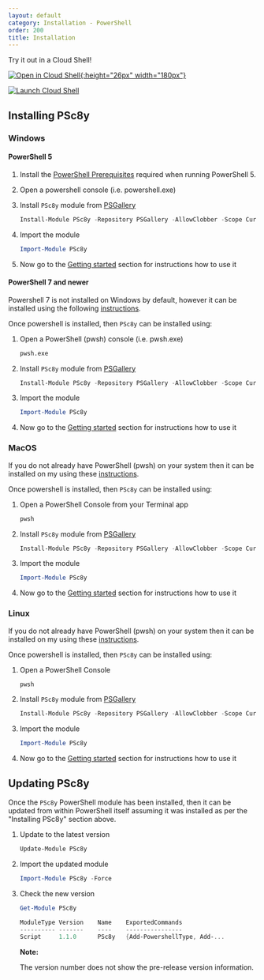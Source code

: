 ```yaml
---
layout: default
category: Installation - PowerShell
order: 200
title: Installation
---
```


Try it out in a Cloud Shell!

[![Open in Cloud Shell](https://gstatic.com/cloudssh/images/open-btn.svg "Launch Cloud Shell"){:height="26px" width="180px"}](https://ssh.cloud.google.com/cloudshell/editor?shellonly=true)

[![Launch Cloud Shell](https://shell.azure.com/images/launchcloudshell.png "Launch Cloud Shell")](https://shell.azure.com/powershell)

## Installing PSc8y

### Windows

#### PowerShell 5

1. Install the [PowerShell Prerequisites](../1-powershell-prerequisites) required when running PowerShell 5.

1. Open a powershell console (i.e. powershell.exe)

1. Install `PSc8y` module from [PSGallery](https://www.powershellgallery.com/packages/PSc8y)

    ```powershell
    Install-Module PSc8y -Repository PSGallery -AllowClobber -Scope CurrentUser
    ```

1. Import the module

    ```powershell
    Import-Module PSc8y
    ```

1. Now go to the [Getting started](https://reubenmiller.github.io/go-c8y-cli/docs/2-getting-started-powershell/) section for instructions how to use it

#### PowerShell 7 and newer

Powershell 7 is not installed on Windows by default, however it can be installed using the following [instructions](https://docs.microsoft.com/en-us/powershell/scripting/install/installing-powershell-core-on-windows?view=powershell-7).

Once powershell is installed, then `PSc8y` can be installed using:

1. Open a PowerShell (pwsh) console (i.e. pwsh.exe)

    ```sh
    pwsh.exe
    ```

1. Install `PSc8y` module from [PSGallery](https://www.powershellgallery.com/packages/PSc8y)

    ```powershell
    Install-Module PSc8y -Repository PSGallery -AllowClobber -Scope CurrentUser
    ```

1. Import the module

    ```powershell
    Import-Module PSc8y
    ```

1. Now go to the [Getting started](https://reubenmiller.github.io/go-c8y-cli/docs/2-getting-started-powershell/) section for instructions how to use it

### MacOS

If you do not already have PowerShell (pwsh) on your system then it can be installed on my using these [instructions](https://docs.microsoft.com/en-us/powershell/scripting/install/installing-powershell-core-on-macos?view=powershell-7).

Once powershell is installed, then `PSc8y` can be installed using:

1. Open a PowerShell Console from your Terminal app
    
    ```powershell
    pwsh
    ```

1. Install `PSc8y` module from [PSGallery](https://www.powershellgallery.com/packages/PSc8y)

    ```powershell
    Install-Module PSc8y -Repository PSGallery -AllowClobber -Scope CurrentUser
    ```

1. Import the module

    ```powershell
    Import-Module PSc8y
    ```

1. Now go to the [Getting started](https://reubenmiller.github.io/go-c8y-cli/docs/2-getting-started-powershell/) section for instructions how to use it

### Linux

If you do not already have PowerShell (pwsh) on your system then it can be installed on my using these [instructions](https://docs.microsoft.com/en-us/powershell/scripting/install/installing-powershell-core-on-linux?view=powershell-7).

Once powershell is installed, then `PSc8y` can be installed using:

1. Open a PowerShell Console
    
    ```powershell
    pwsh
    ```

1. Install `PSc8y` module from [PSGallery](https://www.powershellgallery.com/packages/PSc8y)

    ```powershell
    Install-Module PSc8y -Repository PSGallery -AllowClobber -Scope CurrentUser
    ```

1. Import the module

    ```powershell
    Import-Module PSc8y
    ```

1. Now go to the [Getting started](https://reubenmiller.github.io/go-c8y-cli/docs/2-getting-started-powershell/) section for instructions how to use it


## Updating PSc8y

Once the `PSc8y` PowerShell module has been installed, then it can be updated from within PowerShell itself assuming it was installed as per the "Installing PSc8y" section above.

1. Update to the latest version

    ```powershell
    Update-Module PSc8y
    ```

1. Import the updated module

    ```powershell
    Import-Module PSc8y -Force
    ```

1. Check the new version

    ```powershell
    Get-Module PSc8y
    ```

    ```powershell
    ModuleType Version    Name    ExportedCommands
    ---------- -------    ----    ----------------
    Script     1.1.0      PSc8y   {Add-PowershellType, Add-...
    ```

    **Note:**

    The version number does not show the pre-release version information.
